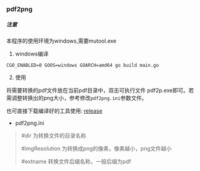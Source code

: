 ### pdf2png

##### 注意

本程序的使用环境为windows,需要mutool.exe

1. windows编译

```shell
CGO_ENABLED=0 GOOS=windows GOARCH=amd64 go build main.go
```

2. 使用

将需要转换的pdf文件放在当前pdf目录中，双击可执行文件 pdf2p.exe即可。若需调整转换出的png大小，参考修改`pdf2png.ini`参数文件。

也可直接下载编译好的工具使用: [release](https://github.com/w-huaqiang/pdf2png/releases)

* pdf2png.ini

> \#dir 为转换文件的目录名称
>
> \#imgResolution 为转换成png的像素，像素越小，png文件越小
>
> \#extname 转换文件后缀名称，一般后缀为pdf